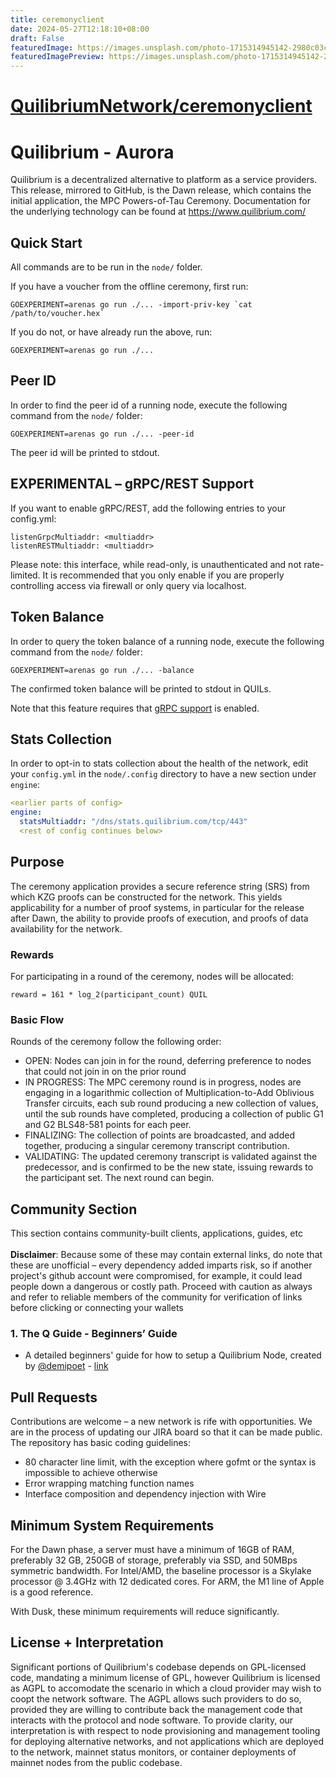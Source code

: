 ```yaml
---
title: ceremonyclient
date: 2024-05-27T12:18:10+08:00
draft: False
featuredImage: https://images.unsplash.com/photo-1715314945142-2980c03c93be?ixid=M3w0NjAwMjJ8MHwxfHJhbmRvbXx8fHx8fHx8fDE3MTY3ODM0NTF8&ixlib=rb-4.0.3
featuredImagePreview: https://images.unsplash.com/photo-1715314945142-2980c03c93be?ixid=M3w0NjAwMjJ8MHwxfHJhbmRvbXx8fHx8fHx8fDE3MTY3ODM0NTF8&ixlib=rb-4.0.3
---
```


# [QuilibriumNetwork/ceremonyclient](https://github.com/QuilibriumNetwork/ceremonyclient)

# Quilibrium - Aurora

Quilibrium is a decentralized alternative to platform as a service providers.
This release, mirrored to GitHub, is the Dawn release, which contains the
initial application, the MPC Powers-of-Tau Ceremony. Documentation for the
underlying technology can be found at https://www.quilibrium.com/

## Quick Start

All commands are to be run in the `node/` folder.

If you have a voucher from the offline ceremony, first run:

    GOEXPERIMENT=arenas go run ./... -import-priv-key `cat /path/to/voucher.hex`

If you do not, or have already run the above, run:

    GOEXPERIMENT=arenas go run ./...

## Peer ID

In order to find the peer id of a running node, execute the following command from the `node/` folder:

    GOEXPERIMENT=arenas go run ./... -peer-id

The peer id will be printed to stdout.

## EXPERIMENTAL – gRPC/REST Support

If you want to enable gRPC/REST, add the following entries to your config.yml:

    listenGrpcMultiaddr: <multiaddr> 
    listenRESTMultiaddr: <multiaddr>

Please note: this interface, while read-only, is unauthenticated and not rate-
limited. It is recommended that you only enable if you are properly controlling
access via firewall or only query via localhost.

## Token Balance

In order to query the token balance of a running node, execute the following command from the `node/` folder:

    GOEXPERIMENT=arenas go run ./... -balance

The confirmed token balance will be printed to stdout in QUILs.

Note that this feature requires that [gRPC support](#experimental--grpcrest-support) is enabled.

## Stats Collection

In order to opt-in to stats collection about the health of the network, edit your `config.yml` in the `node/.config` directory to have a new section under `engine`:

```yml
<earlier parts of config>
engine:
  statsMultiaddr: "/dns/stats.quilibrium.com/tcp/443"
  <rest of config continues below>
```

## Purpose

The ceremony application provides a secure reference string (SRS) from which
KZG proofs can be constructed for the network. This yields applicability for a
number of proof systems, in particular for the release after Dawn, the ability
to provide proofs of execution, and proofs of data availability for the network.

### Rewards

For participating in a round of the ceremony, nodes will be allocated:

    reward = 161 * log_2(participant_count) QUIL

### Basic Flow

Rounds of the ceremony follow the following order:

- OPEN: Nodes can join in for the round, deferring preference to nodes that
could not join in on the prior round
- IN PROGRESS: The MPC ceremony round is in progress, nodes are engaging in a
logarithmic collection of Multiplication-to-Add Oblivious Transfer circuits,
each sub round producing a new collection of values, until the sub rounds have
completed, producing a collection of public G1 and G2 BLS48-581 points for each
peer.
- FINALIZING: The collection of points are broadcasted, and added together,
producing a singular ceremony transcript contribution.
- VALIDATING: The updated ceremony transcript is validated against the
predecessor, and is confirmed to be the new state, issuing rewards to the
participant set. The next round can begin.

## Community Section

This section contains community-built clients, applications, guides, etc <br /><br />
<b>Disclaimer</b>: Because some of these may contain external links, do note that these are unofficial – every dependency added imparts risk, so if another project's github account were compromised, for example, it could lead people down a dangerous or costly path. Proceed with caution as always and refer to reliable members of the community for verification of links before clicking or connecting your wallets

### 1. The Q Guide - Beginners’ Guide

- A detailed beginners' guide for how to setup a Quilibrium Node, created by [@demipoet](https://www.github.com/demipoet) - [link](https://quilibrium.guide/)<br/>

  
## Pull Requests

Contributions are welcome – a new network is rife with opportunities. We are
in the process of updating our JIRA board so that it can be made public. The
repository has basic coding guidelines:

- 80 character line limit, with the exception where gofmt or the syntax is
impossible to achieve otherwise
- Error wrapping matching function names
- Interface composition and dependency injection with Wire

## Minimum System Requirements

For the Dawn phase, a server must have a minimum of 16GB of RAM, preferably
32 GB, 250GB of storage, preferably via SSD, and 50MBps symmetric bandwidth.
For Intel/AMD, the baseline processor is a Skylake processor @ 3.4GHz with 12
dedicated cores. For ARM, the M1 line of Apple is a good reference.

With Dusk, these minimum requirements will reduce significantly.

## License + Interpretation

Significant portions of Quilibrium's codebase depends on GPL-licensed code,
mandating a minimum license of GPL, however Quilibrium is licensed as AGPL to
accomodate the scenario in which a cloud provider may wish to coopt the network
software. The AGPL allows such providers to do so, provided they are willing
to contribute back the management code that interacts with the protocol and node
software. To provide clarity, our interpretation is with respect to node
provisioning and management tooling for deploying alternative networks, and not
applications which are deployed to the network, mainnet status monitors, or
container deployments of mainnet nodes from the public codebase.
